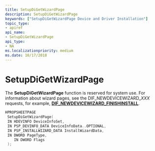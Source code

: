 ```yaml
---
title: SetupDiGetWizardPage
description: SetupDiGetWizardPage
keywords: ["SetupDiGetWizardPage Device and Driver Installation"]
topic_type:
- apiref
api_name:
- SetupDiGetWizardPage
api_type:
- NA
ms.localizationpriority: medium
ms.date: 10/17/2018
---
```


# SetupDiGetWizardPage


The **SetupDiGetWizardPage** function is reserved for system use. For information about wizard pages, see the DIF_NEWDEVICEWIZARD_*XXX* requests, for example, [**DIF_NEWDEVICEWIZARD_FINISHINSTALL**](dif-newdevicewizard-finishinstall.md).

```cpp
HPROPSHEETPAGE
 SetupDiGetWizardPage(
 IN HDEVINFO DeviceInfoSet, 
 IN PSP_DEVINFO_DATA DeviceInfoData..OPTIONAL,
 IN PSP_INSTALLWIZARD_DATA InstallWizardData,
 IN DWORD PageType,
    IN DWORD Flags
 );
```

 

 






